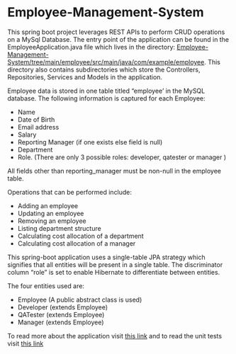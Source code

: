 # Employee-Management-System

This spring boot project leverages REST APIs to perform CRUD operations on a MySql Database. The entry point of the application can be found in the EmployeeApplication.java file which lives in the directory: [Employee-Management-System/tree/main/employee/src/main/java/com/example/employee](https://github.com/kushaal-manchella/Employee-Management-System/tree/main/employee/src/main/java/com/example/employee). This directory also contains subdirectories which store the Controllers, Repositories, Services and Models in the application. 

Employee data is stored in one table titled “employee’ in the MySQL database. The following information is captured for each Employee:
- Name 
- Date of Birth
- Email address
- Salary
- Reporting Manager (if one exists else field is null)
- Department
- Role. (There are only 3 possible roles: developer, qatester or manager )

All fields other than reporting_manager must be non-null in the employee table.

Operations that can be performed include:
- Adding an employee
- Updating an employee 
- Removing an employee 
- Listing department structure 
- Calculating cost allocation of a department 
- Calculating cost allocation of a manager 
 
This spring-boot application uses a single-table JPA strategy which signifies that all entities will be present in a single table. The discriminator column “role” is set to enable Hibernate to differentiate between entities. 

The four entities used are:
- Employee (A public abstract class is used)
- Developer (extends Employee)
- QATester (extends Employee)
- Manager (extends Employee) 

To read more about the application visit [this link](https://docs.google.com/document/d/14AQ7QjPqkubvIWIGXDvzkTx4fUBtPw74QbIdPp7Bla0/edit?usp=sharing) and to read the unit tests visit [this link](https://docs.google.com/document/d/1fb_LvuIS2DC-7jQ128UvZzP09hQxDUyLfXGA6jDIF8k/edit?usp=sharing)
